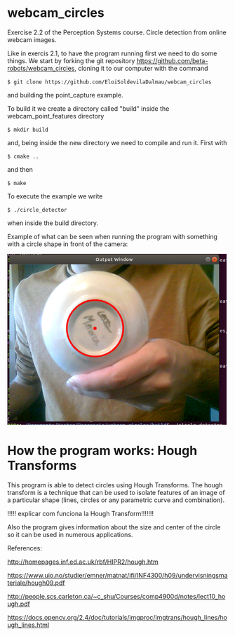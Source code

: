 # webcam_circles

Exercise 2.2 of the Perception Systems course. Circle detection from online webcam images.

Like in exercis 2.1, to have the program running first we need to do some things. We start by forking the git repository https://github.com/beta-robots/webcam_circles, cloning it to our computer with the command

    $ git clone https://github.com/EloiSoldevilaDalmau/webcam_circles
and building the point_capture example.

To build it we create a directory called "build" inside the webcam_point_features directory

    $ mkdir build
and, being inside the new directory we need to compile and run it. First with

    $ cmake .. 
and then

    $ make 
To execute the example we write

    $ ./circle_detector
when inside the build directory.


Example of what can be seen when running the program with something with a circle shape in front of the camera:

<img src="images/circle_detector_1.png" width="500">


# How the program works: Hough Transforms

This program is able to detect circles using Hough Transforms. The hough transform is a technique that can be used to isolate features of an image of a particular shape (lines, circles or any parametric curve and combination).

!!!!! explicar com funciona la Hough Transform!!!!!!!


Also the program gives information about the size and center of the circle so it can be used in numerous applications.

References:

http://homepages.inf.ed.ac.uk/rbf/HIPR2/hough.htm

https://www.uio.no/studier/emner/matnat/ifi/INF4300/h09/undervisningsmateriale/hough09.pdf

http://people.scs.carleton.ca/~c_shu/Courses/comp4900d/notes/lect10_hough.pdf

https://docs.opencv.org/2.4/doc/tutorials/imgproc/imgtrans/hough_lines/hough_lines.html
